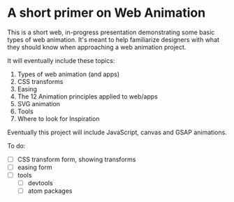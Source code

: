 # A short primer on Web Animation

This is a short web, in-progress presentation demonstrating some basic types of web animation. It's meant to help familiarize designers with what they should know when approaching a web animation project.

It will eventually include these topics:
1. Types of web animation (and apps)
2. CSS transforms
3. Easing
4. The 12 Animation principles applied to web/apps
5. SVG animation
6. Tools
7. Where to look for Inspiration

Eventually this project will include JavaScript, canvas and GSAP animations.

To do:
- [ ] CSS transform form, showing transforms
- [ ] easing form
- [ ] tools
  - [ ] devtools
  - [ ] atom packages
